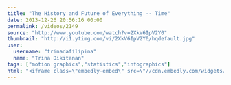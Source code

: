 ```yaml
---
title: "The History and Future of Everything -- Time"
date: 2013-12-26 20:56:16 00:00
permalink: /videos/2149
source: "http://www.youtube.com/watch?v=2XkV6IpV2Y0"
thumbnail: "http://i1.ytimg.com/vi/2XkV6IpV2Y0/hqdefault.jpg"
user:
  username: "trinadafilipina"
  name: "Trina Dikitanan"
tags: ["motion graphics","statistics","infographics"]
html: "<iframe class=\"embedly-embed\" src=\"//cdn.embedly.com/widgets/media.html?src=http%3A%2F%2Fwww.youtube.com%2Fembed%2F2XkV6IpV2Y0%3Fwmode%3Dtransparent%26feature%3Doembed&url=http%3A%2F%2Fwww.youtube.com%2Fwatch%3Fv%3D2XkV6IpV2Y0&image=http%3A%2F%2Fi1.ytimg.com%2Fvi%2F2XkV6IpV2Y0%2Fhqdefault.jpg&key=950020ba825211e1a0764040d3dc5c07&type=text%2Fhtml&schema=youtube\" width=\"854\" height=\"480\" scrolling=\"no\" frameborder=\"0\" allowfullscreen></iframe>"
---
```


